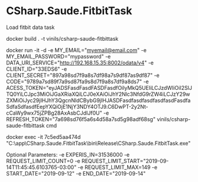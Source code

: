 # CSharp.Saude.FitbitTask
Load fitbit data task
<BR>

docker build . -t vinils/csharp-saude-fitbittask
<BR>

docker run -it -d 
-e MY_EMAIL="myemail@email.com" 
-e MY_EMAIL_PASSWORD="mypassword" 
-e DATA_URI_SERVICE="http://192.168.15.35:8002/odata/v4" 
-e CLIENT_ID="33EDS6" 
-e CLIENT_SECRET="897a98sd7f9a8s7df98a7s9df87as9df87" 
-e CODE="9789a7sd89f7a9sd87fa9s8d7f9a8s7df9a8ds7" 
-e ACESS_TOKEN="eyJADSFasdFasdFASDFasdfOiIyMkQ5UEIiLCJzdWIiOiI2SlJTQ0YiLCJpc3MiOiJGaXRiaXQiLCJ0eXAiOiJhY2Nlc3NfdG9rZW4iLCJzY29wZXMiOiJyc29jIHJhY3QgcnNldCBybG9jIHJASDFasdfasdfasdfasdfasdFasdfaSdfaSdfasdfEepYXQiOjE1NjY3NDY4OTJ9.C6DwPT-2y2Nt-cCaWy9wx75jZPBg28AxAsbCJdIJf0U" 
-e REFRESH_TOKEN="7a698sd76f5a6s4d58a7sd5g98adf68sg" 
vinils/csharp-saude-fitbittask cmd
<BR>

docker exec -it 7c5ed5aa474d "C:\\app\\CSharp.Saude.FitbitTask\\bin\\Release\\CSharp.Saude.FitbitTask.exe"
<BR>

Optional Parameters: 
-e EXPERIS_IN=31536000 
-e REQUEST_LIMIT_COUNT=0 
-e REQUEST_LIMIT_START="2019-09-14T11:45:45.6103765-03:00" 
-e REQUEST_LIMIT_MAX=149 
-e START_DATE="2019-09-12" 
-e END_DATE="2019-09-14" 
<BR>

